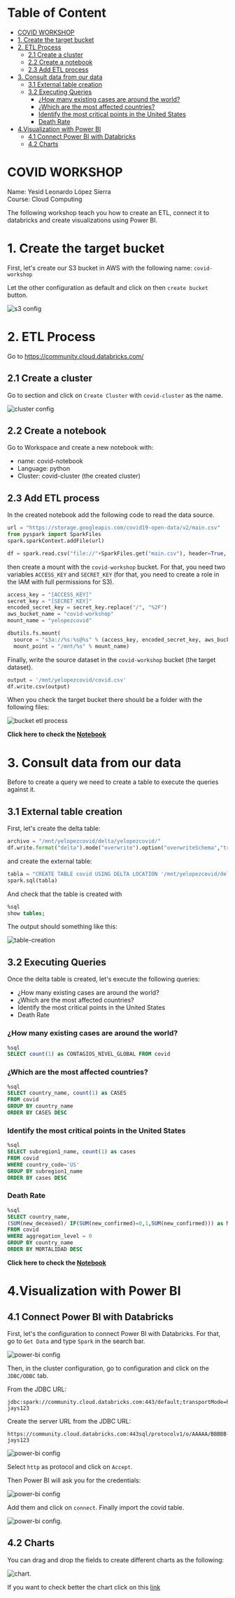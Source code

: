 # Table of Content
<!-- toc -->

- [COVID WORKSHOP](#covid-workshop)
- [1. Create the target bucket](#1-create-the-target-bucket)
- [2. ETL Process](#2-etl-process)
  * [2.1 Create a cluster](#21-create-a-cluster)
  * [2.2 Create a notebook](#22-create-a-notebook)
  * [2.3 Add ETL process](#23-add-etl-process)
- [3. Consult data from our data](#3-consult-data-from-our-data)
  * [3.1 External table creation](#31-external-table-creation)
  * [3.2 Executing Queries](#32-executing-queries)
    + [¿How many existing cases are around the world?](#%C2%BFhow-many-existing-cases-are-around-the-world)
    + [¿Which are the most affected countries?](#%C2%BFwhich-are-the-most-affected-countries)
    + [Identify the most critical points in the United States](#identify-the-most-critical-points-in-the-united-states)
    + [Death Rate](#death-rate)
- [4.Visualization with Power BI](#4visualization-with-power-bi)
  * [4.1 Connect Power BI with Databricks](#41-connect-power-bi-with-databricks)
  * [4.2 Charts](#42-charts)

<!-- tocstop -->

# COVID WORKSHOP

Name: Yesid Leonardo López Sierra  
Course: Cloud Computing  

The following workshop teach you how to create an ETL, connect it to databricks and create visualizations using Power BI.

# 1. Create the target bucket

First, let's create our S3 bucket in AWS with the following name: `covid-workshop`

Let the other configuration as default and click on then `create bucket` button.

![s3 config](https://github.com/leonleo997/covid-workshop/blob/master/assets/images/s3-config.PNG?raw=true)

# 2. ETL Process

Go to https://community.cloud.databricks.com/ 

## 2.1 Create a cluster
Go to section and click on `Create Cluster` with `covid-cluster` as the name.

![cluster config](https://github.com/leonleo997/covid-workshop/blob/master/assets/images/databricks-cluster.PNG?raw=true)

## 2.2 Create a notebook

Go to Workspace and create a new notebook with:

- name: covid-notebook
- Language: python
- Cluster: covid-cluster (the created cluster)

## 2.3 Add ETL process

In the created notebook add the following code to read the data source.

```python
url = "https://storage.googleapis.com/covid19-open-data/v2/main.csv"
from pyspark import SparkFiles
spark.sparkContext.addFile(url)

df = spark.read.csv("file://"+SparkFiles.get("main.csv"), header=True, inferSchema= True)
```

then create a mount with the `covid-workshop` bucket. For that, you need two variables  `ACCESS_KEY` and `SECRET_KEY` (for that, you need to create a role in the IAM with full permissions for S3).

```python
access_key = "[ACCESS_KEY]"
secret_key = "[SECRET_KEY]"
encoded_secret_key = secret_key.replace("/", "%2F")
aws_bucket_name = "covid-workshop"
mount_name = "yelopezcovid"

dbutils.fs.mount(
  source = "s3a://%s:%s@%s" % (access_key, encoded_secret_key, aws_bucket_name), 
  mount_point = "/mnt/%s" % mount_name)
```
Finally, write the source dataset in the `covid-workshop` bucket (the target dataset).

```python
output = '/mnt/yelopezcovid/covid.csv'
df.write.csv(output)
```
When you check the target bucket there should be a folder with the following files:

![bucket etl process](https://github.com/leonleo997/covid-workshop/blob/master/assets/images/s3-output-etl.PNG?raw=true)

**Click here to check the [Notebook](https://databricks-prod-cloudfront.cloud.databricks.com/public/4027ec902e239c93eaaa8714f173bcfc/344449423735776/2785392546371234/8354352135207898/latest.html)**

# 3. Consult data from our data
Before to create a query we need to create a table to execute the queries against it. 


## 3.1 External table creation  

First, let's create the delta table:

```python
archivo = "/mnt/yelopezcovid/delta/yelopezcovid/"
df.write.format("delta").mode("overwrite").option("overwriteSchema","true").save(archivo)
```

and create the external table:

```python
tabla = "CREATE TABLE covid USING DELTA LOCATION '/mnt/yelopezcovid/delta/yelopezcovid/'"
spark.sql(tabla)
```

And check that the table is created with 

```SQL
%sql
show tables;
```

The output should something like this:  

![table-creation](https://github.com/leonleo997/covid-workshop/blob/master/assets/images/table-creation.PNG?raw=true)

## 3.2 Executing Queries

Once the delta table is created, let's execute the following queries:  

* ¿How many existing cases are around the world?
* ¿Which are the most affected countries?  
* Identify the most critical points in the United States
* Death Rate 

### ¿How many existing cases are around the world?
```sql
%sql
SELECT count(1) as CONTAGIOS_NIVEL_GLOBAL FROM covid
```

### ¿Which are the most affected countries?
```sql
%sql
SELECT country_name, count(1) as CASES 
FROM covid
GROUP BY country_name
ORDER BY CASES DESC
```

### Identify the most critical points in the United States

```sql
%sql
SELECT subregion1_name, count(1) as cases
FROM covid
WHERE country_code='US'
GROUP BY subregion1_name
ORDER BY cases DESC
```

### Death Rate  

```sql
%sql
SELECT country_name, 
(SUM(new_deceased)/ IF(SUM(new_confirmed)=0,1,SUM(new_confirmed))) as MORTALIDAD
FROM covid
WHERE aggregation_level = 0
GROUP BY country_name
ORDER BY MORTALIDAD DESC
```

**Click here to check the [Notebook](https://databricks-prod-cloudfront.cloud.databricks.com/public/4027ec902e239c93eaaa8714f173bcfc/344449423735776/2785392546371234/8354352135207898/latest.html)**

# 4.Visualization with Power BI

## 4.1 Connect Power BI with Databricks

First, let's the configuration to connect Power BI with Databricks. For that, go to `Get Data` and type `Spark` in the search bar.

![power-bi config](https://github.com/leonleo997/covid-workshop/blob/master/assets/images/power-bi-config0.PNG?raw=true)

Then, in the cluster configuration, go to configuration and click on the `JDBC/ODBC` tab.

From the JDBC URL:

```
jdbc:spark://community.cloud.databricks.com:443/default;transportMode=http;ssl=1;httpPath=sql/protocolv1/o/AAAAA/BBBBB-jays123
```

Create the server URL from the JDBC URL:

```
https://community.cloud.databricks.com:443sql/protocolv1/o/AAAAA/BBBBB-jays123
```
![power-bi config](https://github.com/leonleo997/covid-workshop/blob/master/assets/images/power-bi-config.PNG?raw=true)

Select `http` as protocol and click on `Accept`.

Then Power BI will ask you for the credentials:

![power-bi config](https://github.com/leonleo997/covid-workshop/blob/master/assets/images/power-bi-config2.PNG?raw=true)

Add them and click on `connect`. Finally import the covid table.

![power-bi config](https://github.com/leonleo997/covid-workshop/blob/master/assets/images/power-bi-config3.PNG?raw=true).

## 4.2 Charts

You can drag and drop the fields to create different charts as the following:

![chart](https://github.com/leonleo997/covid-workshop/blob/master/assets/images/power-bi-chart.PNG?raw=true).

If you want to check better the chart click on this [link](https://github.com/leonleo997/covid-workshop/blob/master/assets/power-bi-chart.pdf)
